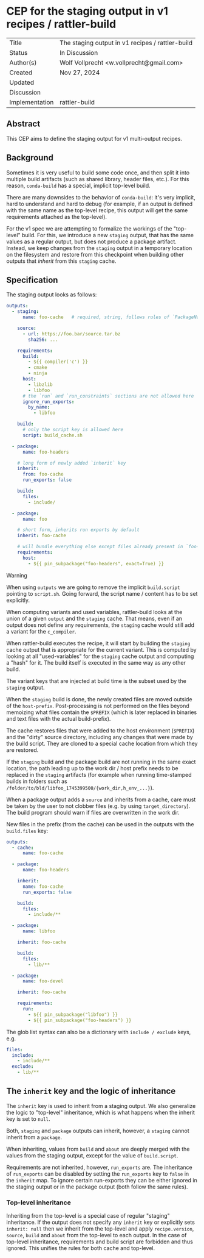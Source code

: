 # CEP for the staging output in v1 recipes / rattler-build

<table>
<tr><td> Title </td><td> The staging output in v1 recipes / rattler-build </td>
<tr><td> Status </td><td> In Discussion </td></tr>
<tr><td> Author(s) </td><td> Wolf Vollprecht &ltw.vollprecht@gmail.com&gt; </td></tr>
<tr><td> Created </td><td> Nov 27, 2024</td></tr>
<tr><td> Updated </td><td> </td></tr>
<tr><td> Discussion </td><td>  </td></tr>
<tr><td> Implementation </td><td> rattler-build </td></tr>
</table>

## Abstract

This CEP aims to define the staging output for v1 multi-output recipes.

## Background

Sometimes it is very useful to build some code once, and then split it into multiple build artifacts (such as shared library, header files, etc.). For this reason, `conda-build` has a special, implicit top-level build.

There are many downsides to the behavior of `conda-build`: it's very implicit, hard to understand and hard to debug (for example, if an output is defined with the same name as the top-level recipe, this output will get the same requirements attached as the top-level).

For the v1 spec we are attempting to formalize the workings of the "top-level" build. For this, we introduce a new `staging` output, that has the same values as a regular output, but does not produce a package artifact. Instead, we keep changes from the `staging` output in a temporary location on the filesystem and restore from this checkpoint when building other outputs that _inherit_ from this `staging` cache.

## Specification

The staging output looks as follows:

```yaml
outputs:
  - staging:
      name: foo-cache   # required, string, follows rules of `PackageName`

    source:
      - url: https://foo.bar/source.tar.bz
        sha256: ...

    requirements:
      build:
        - ${{ compiler('c') }}
        - cmake
        - ninja
      host:
        - libzlib
        - libfoo
      # the `run` and `run_constraints` sections are not allowed here
      ignore_run_exports:
        by_name:
          - libfoo

    build:
      # only the script key is allowed here
      script: build_cache.sh

  - package:
      name: foo-headers

    # long form of newly added `inherit` key
    inherit:
      from: foo-cache
      run_exports: false

    build:
      files:
        - include/

  - package:
      name: foo

    # short form, inherits run exports by default
    inherit: foo-cache

    # will bundle everything else except files already present in `foo-headers`
    requirements:
      host:
        - ${{ pin_subpackage("foo-headers", exact=True) }}
```

> [!WARNING]
> When using `outputs` we are going to remove the implicit `build.script` pointing to `script.sh`. Going forward, the script name / content has to be set explicitly.

When computing variants and used variables, rattler-build looks at the union of a given `output` and the `staging` cache. That means, even if an output does not define any requirements, the `staging` cache would still add a variant for the `c_compiler`.

When rattler-build executes the recipe, it will start by building the `staging` cache output that is appropriate for the current variant. This is computed by looking at all "used-variables" for the `staging` cache output and computing a "hash" for it. The build itself is executed in the same way as any other build.

The variant keys that are injected at build time is the subset used by the `staging` output.

When the `staging` build is done, the newly created files are moved outside of the `host-prefix`. Post-processing is not performed on the files beyond memoizing what files contain the `$PREFIX` (which is later replaced in binaries and text files with the actual build-prefix).

The cache restores files that were added to the host environment (`$PREFIX`) and the "dirty" source directory, including any changes that were made by the build script. They are cloned to a special cache location from which they are restored.

If the `staging` build and the package build are not running in the same exact location, the path leading up to the work dir / host prefix needs to be replaced in the `staging` artifacts (for example when running time-stamped builds in folders such as `/folder/to/bld/libfoo_1745399500/{work_dir,h_env_...}`).

When a package output adds a `source` and inherits from a cache, care must be taken by the user to not clobber files (e.g. by using `target_directory`). The build program should warn if files are overwritten in the work dir.

New files in the prefix (from the cache) can be used in the outputs with the `build.files` key:

```yaml
outputs:
  - cache:
      name: foo-cache

  - package:
      name: foo-headers

    inherit:
      name: foo-cache
      run_exports: false

    build:
      files:
        - include/**

  - package:
      name: libfoo

    inherit: foo-cache

    build:
      files:
        - lib/**

  - package:
      name: foo-devel

    inherit: foo-cache

    requirements:
      run:
        - ${{ pin_subpackage("libfoo") }}
        - ${{ pin_subpackage("foo-headers") }}
```

The glob list syntax can also be a dictionary with `include / exclude` keys, e.g.

```yaml
files:
  include:
    - include/**
  exclude:
    - lib/**
```

## The `inherit` key and the logic of inheritance

The `inherit` key is used to inherit from a staging output. We also generalize the logic to "top-level" inheritance, which is what happens when the inherit key is set to `null`.

Both, `staging` and `package` outputs can inherit, however, a `staging` cannot inherit from a `package`.

When inheriting, values from `build` and `about` are deeply merged with the values from the staging output, except for the value of `build.script`.

Requirements are not inherited, however, `run_exports` are. The inheritance of `run_exports` can be disabled by setting the `run_exports` key to `false` in the `inherit` map. To ignore certain run-exports they can be either ignored in the staging output or in the package output (both follow the same rules).

### Top-level inheritance

Inheriting from the top-level is a special case of regular "staging" inheritance. If the output does not specify any `inherit` key or explicitly sets `inherit: null` then we inherit from the top-level and apply `recipe.version`, `source`, `build` and `about` from the top-level to each output. In the case of top-level inheritance, requirements and build script are forbidden and thus ignored. This unifies the rules for both cache and top-level.
